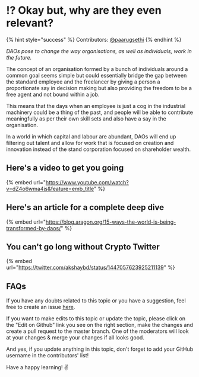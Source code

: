 # ⁉ Okay but, why are they even relevant?

{% hint style="success" %}
Contributors: [@paarugsethi](https://twitter.com/paarugsethi)
{% endhint %}

*DAOs pose to change the way organisations, as well as individuals, work in the future.*

The concept of an organisation formed by a bunch of individuals around a common goal seems simple but could essentially bridge the gap between the standard employee and the freelancer by giving a person a proportionate say in decision making but also providing the freedom to be a free agent and not bound within a job.

This means that the days when an employee is just a cog in the industrial machinery could be a thing of the past, and people will be able to contribute meaningfully as per their own skill sets and also have a say in the organisation.

In a world in which capital and labour are abundant, DAOs will end up filtering out talent and allow for work that is focused on creation and innovation instead of the stand corporation focused on shareholder wealth.

## Here's a video to get you going

{% embed url="https://www.youtube.com/watch?v=dZ4o6wma4js&feature=emb_title" %}

## Here's an article for a complete deep dive

{% embed url="https://blog.aragon.org/15-ways-the-world-is-being-transformed-by-daos/" %}

## You can't go long without Crypto Twitter

{% embed url="https://twitter.com/akshaybd/status/1447057623925211139" %}

## FAQs

If you have any doubts related to this topic or you have a suggestion, feel free to create an issue [here](https://github.com/SuperteamDAO/ground-zero/issues).

If you want to make edits to this topic or update the topic, please click on the "Edit on Github" link you see on the right section, make the changes and create a pull request to the master branch. One of the moderators will look at your changes & merge your changes if all looks good.

And yes, if you update anything in this topic, don't forget to add your GitHub username in the contributors' list!

Have a happy learning! ✌️
